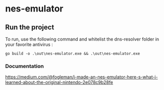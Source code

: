 # nes-emulator

## Run the project

To run, use the following command and whitelist the dns-resolver folder in your favorite antivirus :
```
go build -o .\out\nes-emulator.exe && .\out\nes-emulator.exe
```

### Documentation

https://medium.com/@fogleman/i-made-an-nes-emulator-here-s-what-i-learned-about-the-original-nintendo-2e078c9b28fe